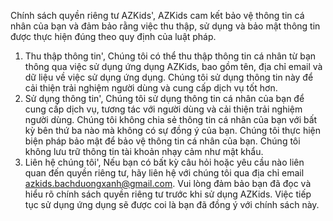 Chính sách quyền riêng tư AZKids',
AZKids cam kết bảo vệ thông tin cá nhân của bạn và đảm bảo rằng việc thu thập, sử dụng và bảo mật thông tin được thực hiện đúng theo quy định của luật pháp.
1. Thu thập thông tin',
Chúng tôi có thể thu thập thông tin cá nhân từ bạn thông qua việc sử dụng ứng dụng AZKids, bao gồm tên, địa chỉ email và dữ liệu về việc sử dụng ứng dụng. Chúng tôi sử dụng thông tin này để cải thiện trải nghiệm người dùng và cung cấp dịch vụ tốt hơn.
2. Sử dụng thông tin',
Chúng tôi sử dụng thông tin cá nhân của bạn để cung cấp dịch vụ, tương tác với người dùng và cải thiện trải nghiệm người dùng. Chúng tôi không chia sẻ thông tin cá nhân của bạn với bất kỳ bên thứ ba nào mà không có sự đồng ý của bạn.
Chúng tôi thực hiện biện pháp bảo mật để bảo vệ thông tin cá nhân của bạn. Chúng tôi không lưu trữ thông tin tài khoản nhạy cảm như mật khẩu.
4. Liên hệ chúng tôi',
Nếu bạn có bất kỳ câu hỏi hoặc yêu cầu nào liên quan đến quyền riêng tư, hãy liên hệ với chúng tôi qua địa chỉ email azkids.bachduongxanh@gmail.com.
Vui lòng đảm bảo bạn đã đọc và hiểu rõ chính sách quyền riêng tư trước khi sử dụng AZKids. Việc tiếp tục sử dụng ứng dụng sẽ được coi là bạn đã đồng ý với chính sách này.

